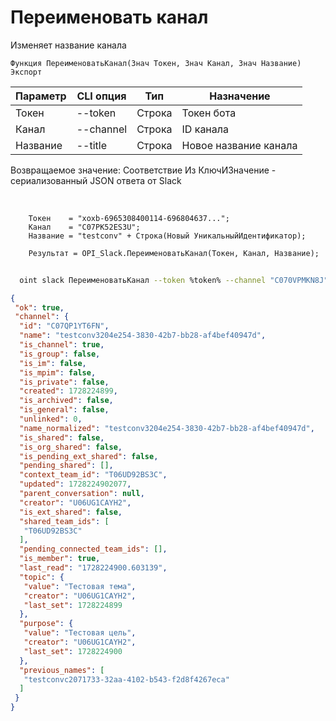 ﻿---
sidebar_position: 13
---

# Переименовать канал
 Изменяет название канала



`Функция ПереименоватьКанал(Знач Токен, Знач Канал, Знач Название) Экспорт`

  | Параметр | CLI опция | Тип | Назначение |
  |-|-|-|-|
  | Токен | --token | Строка | Токен бота |
  | Канал | --channel | Строка | ID канала |
  | Название | --title | Строка | Новое название канала |

  
  Возвращаемое значение:   Соответствие Из КлючИЗначение - сериализованный JSON ответа от Slack

<br/>




```bsl title="Пример кода"
    Токен    = "xoxb-6965308400114-696804637...";
    Канал    = "C07PK52ES3U";
    Название = "testconv" + Строка(Новый УникальныйИдентификатор);

    Результат = OPI_Slack.ПереименоватьКанал(Токен, Канал, Название);
```



```sh title="Пример команды CLI"
    
  oint slack ПереименоватьКанал --token %token% --channel "C070VPMKN8J" --title %title%

```

```json title="Результат"
{
 "ok": true,
 "channel": {
  "id": "C07QP1YT6FN",
  "name": "testconv3204e254-3830-42b7-bb28-af4bef40947d",
  "is_channel": true,
  "is_group": false,
  "is_im": false,
  "is_mpim": false,
  "is_private": false,
  "created": 1728224899,
  "is_archived": false,
  "is_general": false,
  "unlinked": 0,
  "name_normalized": "testconv3204e254-3830-42b7-bb28-af4bef40947d",
  "is_shared": false,
  "is_org_shared": false,
  "is_pending_ext_shared": false,
  "pending_shared": [],
  "context_team_id": "T06UD92BS3C",
  "updated": 1728224902077,
  "parent_conversation": null,
  "creator": "U06UG1CAYH2",
  "is_ext_shared": false,
  "shared_team_ids": [
   "T06UD92BS3C"
  ],
  "pending_connected_team_ids": [],
  "is_member": true,
  "last_read": "1728224900.603139",
  "topic": {
   "value": "Тестовая тема",
   "creator": "U06UG1CAYH2",
   "last_set": 1728224899
  },
  "purpose": {
   "value": "Тестовая цель",
   "creator": "U06UG1CAYH2",
   "last_set": 1728224900
  },
  "previous_names": [
   "testconvc2071733-32aa-4102-b543-f2d8f4267eca"
  ]
 }
}
```

